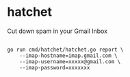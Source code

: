 # hatchet
Cut down spam in your Gmail Inbox


```

go run cmd/hatchet/hatchet.go report \
    --imap-hostname=imap.gmail.com \
    --imap-username=xxxxx@gmail.com \
    --imap-password=xxxxxxx

```
